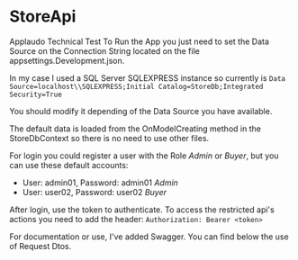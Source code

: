 # StoreApi

Applaudo Technical Test
To Run the App you just need to set the Data Source on the Connection String located on the file appsettings.Development.json.

In my case I used a SQL Server SQLEXPRESS instance so currently is
`Data Source=localhost\\SQLEXPRESS;Initial Catalog=StoreDb;Integrated Security=True`

You should modify it depending of the Data Source you have available.

The default data is loaded from the OnModelCreating method in the StoreDbContext so there is no need to use other files.

For login you could register a user with the Role *Admin* or *Buyer*, but you can use these default accounts:
 - User: admin01, Password: admin01 *Admin*
 - User: user02, Password: user02 *Buyer*

After login, use the token to authenticate. To access the restricted api's actions you need to add the header:
`Authorization: Bearer <token>`

For documentation or use, I've added Swagger. You can find below the use of Request Dtos.
